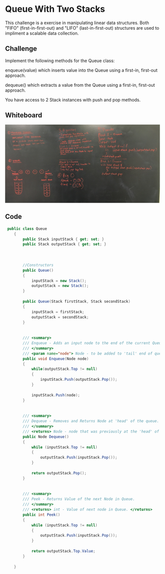 # Queue With Two Stacks

This challenge is a exercise in manipulating linear data structures.
Both "FIFO" (first-in-first-out) and "LIFO" (last-in-first-out) structures are used to impliment
a scalable data collection.

## Challenge

Implement the following methods for the Queue class:

enqueue(value) which inserts value into the Queue using a first-in, first-out approach.

dequeue() which extracts a value from the Queue using a first-in, first-out approach.

You have access to 2 Stack instances with push and pop methods.

## Whiteboard

![queue_with_stacks](../../assets/queue_with_stacks.jpg)

## Code
```C#
 public class Queue
    {
        public Stack inputStack { get; set; }
        public Stack outputStack { get; set; }



        //Constructors
        public Queue()
        {
            inputStack = new Stack();
            outputStack = new Stack();
        }

        public Queue(Stack firstStack, Stack secondStack)
        {
            inputStack = firstStack;
            outputStack = secondStack;
        }


        /// <summary>
        /// Enqueue - Adds an input node to the end of the current Queue. Emulates First-in-First-Out behavior.
        /// </summary>
        /// <param name="node"> Node - to be added to 'tail' end of queue </param>
        public void Enqueue(Node node)
        {
            while(outputStack.Top != null)
            {
                inputStack.Push(outputStack.Pop());
            }

            inputStack.Push(node);
        }


        /// <summary>
        /// Dequeue - Removes and Returns Node at 'head' of the queue. Emulates First-in-First-Out behavior.
        /// </summary>
        /// <returns> Node - node that was previously at the 'head' of the queue </returns>
        public Node Dequeue()
        {
            while (inputStack.Top != null)
            {
                outputStack.Push(inputStack.Pop());
            }

            return outputStack.Pop();
        }


        /// <summary>
        /// Peek - Returns Value of the next Node in Queue.
        /// </summary>
        /// <returns> int - Value of next node in Queue. </returns>
        public int Peek()
        {
            while (inputStack.Top != null)
            {
                outputStack.Push(inputStack.Pop());
            }

            return outputStack.Top.Value;
        }

    }
```    
